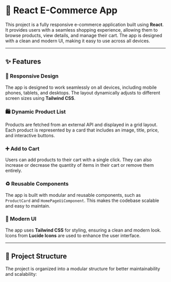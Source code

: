 # 🛒 React E-Commerce App

This project is a fully responsive e-commerce application built using **React**. It provides users with a seamless shopping experience, allowing them to browse products, view details, and manage their cart. The app is designed with a clean and modern UI, making it easy to use across all devices.

---

## ✨ Features

### 📱 Responsive Design

The app is designed to work seamlessly on all devices, including mobile phones, tablets, and desktops. The layout dynamically adjusts to different screen sizes using **Tailwind CSS**.

### 🛍️ Dynamic Product List

Products are fetched from an external API and displayed in a grid layout. Each product is represented by a card that includes an image, title, price, and interactive buttons.

### ➕ Add to Cart

Users can add products to their cart with a single click. They can also increase or decrease the quantity of items in their cart or remove them entirely.

### ♻️ Reusable Components

The app is built with modular and reusable components, such as `ProductCard` and `HomePageUiComponent`. This makes the codebase scalable and easy to maintain.

### 🎨 Modern UI

The app uses **Tailwind CSS** for styling, ensuring a clean and modern look. Icons from **Lucide Icons** are used to enhance the user interface.

---

## 📂 Project Structure

The project is organized into a modular structure for better maintainability and scalability:
